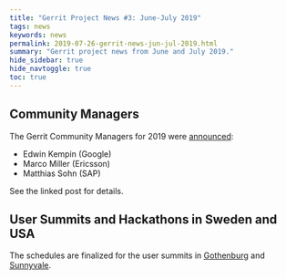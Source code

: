 ```yaml
---
title: "Gerrit Project News #3: June-July 2019"
tags: news
keywords: news
permalink: 2019-07-26-gerrit-news-jun-jul-2019.html
summary: "Gerrit project news from June and July 2019."
hide_sidebar: true
hide_navtoggle: true
toc: true
---
```


## Community Managers

The Gerrit Community Managers for 2019 were
[announced](https://www.gerritcodereview.com/2019-06-28-cm-announce.html):

* Edwin Kempin (Google)
* Marco Miller (Ericsson)
* Matthias Sohn (SAP)

See the linked post for details.

## User Summits and Hackathons in Sweden and USA

The schedules are finalized for the user summits in
[Gothenburg](https://gerrit.googlesource.com/summit/2019/+/refs/heads/master/schedule-europe.md)
and [Sunnyvale](https://gerrit.googlesource.com/summit/2019/+/refs/heads/master/schedule-usa.md).
